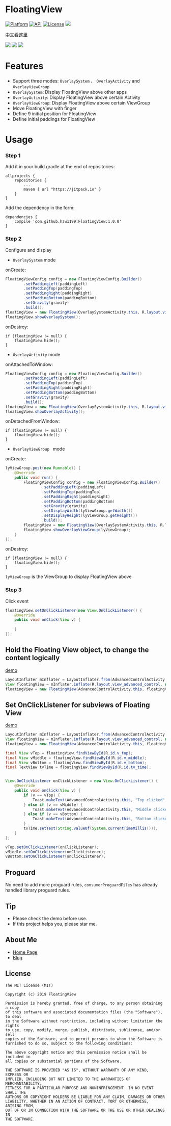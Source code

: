 # FloatingView
[![Platform](https://img.shields.io/badge/platform-android-green.svg)](http://developer.android.com/index.html)
[![API](https://img.shields.io/badge/API-14%2B-brightgreen.svg?style=flat)](https://android-arsenal.com/api?level=14)
[![License](https://img.shields.io/badge/License-MIT-blue.svg?style=flat)](http://opensource.org/licenses/MIT)
[![](https://jitpack.io/v/hzw1199/FloatingView.svg)](https://jitpack.io/#hzw1199/FloatingView)

[中文看这里](/READMEcn.md)  

![](/media/viewgroup.gif)
![](/media/system.gif)
![](/media/activity.gif)

# Features

* Support three modes: ```OverlaySystem``` 、 ```OverlayActivity``` and ```OverlayViewGroup``` 
* ```OverlaySystem```: Display FloatingView above other apps
* ```OverlayActivity```: Display FloatingView above certain Activity
* ```OverlayViewGroup```: Display FloatingView above certain ViewGroup
* Move FloatingView with finger
* Define 9 initial position for FloatingView
* Define initial paddings for FloatingView

# Usage

### Step 1

Add it in your build.gradle at the end of repositories:  

```
allprojects {
    repositories {
        ...
        maven { url "https://jitpack.io" }
    }
}
```

Add the dependency in the form:  

```
dependencies {
    compile 'com.github.hzw1199:FloatingView:1.0.0'
}
```

### Step 2

Configure and display

* ```OverlaySystem``` mode

onCreate:

```java
FloatingViewConfig config = new FloatingViewConfig.Builder()
        .setPaddingLeft(paddingLeft)
        .setPaddingTop(paddingTop)
        .setPaddingRight(paddingRight)
        .setPaddingBottom(paddingBottom)
        .setGravity(gravity)
        .build();
floatingView = new FloatingView(OverlaySystemActivity.this, R.layout.view_floating, config);
floatingView.showOverlaySystem();
```

onDestroy:

```
if (floatingView != null) {
    floatingView.hide();
}
```

* ```OverlayActivity``` mode

onAttachedToWindow:

```java
FloatingViewConfig config = new FloatingViewConfig.Builder()
        .setPaddingLeft(paddingLeft)
        .setPaddingTop(paddingTop)
        .setPaddingRight(paddingRight)
        .setPaddingBottom(paddingBottom)
        .setGravity(gravity)
        .build();
floatingView = new FloatingView(OverlaySystemActivity.this, R.layout.view_floating, config);
floatingView.showOverlayActivity();
```

onDetachedFromWindow:

```
if (floatingView != null) {
    floatingView.hide();
}
```

* ```OverlayViewGroup ``` mode

onCreate:

```java
lyViewGroup.post(new Runnable() {
    @Override
    public void run() {
		FloatingViewConfig config = new FloatingViewConfig.Builder()
		        .setPaddingLeft(paddingLeft)
		        .setPaddingTop(paddingTop)
		        .setPaddingRight(paddingRight)
		        .setPaddingBottom(paddingBottom)
		        .setGravity(gravity)
		        .setDisplayWidth(lyViewGroup.getWidth())
		        .setDisplayHeight(lyViewGroup.getHeight())
		        .build();
		floatingView = new FloatingView(OverlaySystemActivity.this, R.layout.view_floating, config);
		floatingView.showOverlayViewGroup(lyViewGroup);
    }
});
```

onDestroy:

```
if (floatingView != null) {
    floatingView.hide();
}
```

```lyViewGroup``` is the ViewGroup to display FloatingView above

### Step 3

Click event

```java
floatingView.setOnClickListener(new View.OnClickListener() {
    @Override
    public void onClick(View v) {
        
    }
});
```

## Hold the Floating View object, to change the content logically
[demo](/app/src/main/java/com/wuadam/demo/AdvancedControlActivity.java)

```java
LayoutInflater mInflater = LayoutInflater.from(AdvancedControlActivity.this);
View floatingView = mInflater.inflate(R.layout.view_advanced_control, null, false);
floatingView = new FloatingView(AdvancedControlActivity.this, floatingView, config);
```

## Set OnClickListener for subviews of Floating View
[demo](/app/src/main/java/com/wuadam/demo/AdvancedControlActivity.java)

```java
LayoutInflater mInflater = LayoutInflater.from(AdvancedControlActivity.this);
View floatingView = mInflater.inflate(R.layout.view_advanced_control, null, false);
floatingView = new FloatingView(AdvancedControlActivity.this, floatingView, config);

final View vTop = floatingView.findViewById(R.id.v_top);
final View vMiddle = floatingView.findViewById(R.id.v_middle);
final View vBottom = floatingView.findViewById(R.id.v_bottom);
final TextView tvTime = floatingView.findViewById(R.id.tv_time);


View.OnClickListener onClickListener = new View.OnClickListener() {
    @Override
    public void onClick(View v) {
        if (v == vTop) {
            Toast.makeText(AdvancedControlActivity.this, "Top clicked", Toast.LENGTH_SHORT).show();
        } else if (v == vMiddle) {
            Toast.makeText(AdvancedControlActivity.this, "Middle clicked", Toast.LENGTH_SHORT).show();
        } else if (v == vBottom) {
            Toast.makeText(AdvancedControlActivity.this, "Bottom clicked", Toast.LENGTH_SHORT).show();
        }
        tvTime.setText(String.valueOf(System.currentTimeMillis()));
    }
};

vTop.setOnClickListener(onClickListener);
vMiddle.setOnClickListener(onClickListener);
vBottom.setOnClickListener(onClickListener);
```

## Proguard
No need to add more proguard rules, `consumerProguardFiles` has already handled library proguard rules.

## Tip

* Please check the demo before use.
* If this project helps you, please star me.

## About Me

* [Home Page](https://zongheng.pro/index.html)
* [Blog](https://blog.zongheng.pro)

## License

```
The MIT License (MIT)

Copyright (c) 2019 FloatingView

Permission is hereby granted, free of charge, to any person obtaining a copy
of this software and associated documentation files (the "Software"), to deal
in the Software without restriction, including without limitation the rights
to use, copy, modify, merge, publish, distribute, sublicense, and/or sell
copies of the Software, and to permit persons to whom the Software is
furnished to do so, subject to the following conditions:

The above copyright notice and this permission notice shall be included in
all copies or substantial portions of the Software.

THE SOFTWARE IS PROVIDED "AS IS", WITHOUT WARRANTY OF ANY KIND, EXPRESS OR
IMPLIED, INCLUDING BUT NOT LIMITED TO THE WARRANTIES OF MERCHANTABILITY,
FITNESS FOR A PARTICULAR PURPOSE AND NONINFRINGEMENT. IN NO EVENT SHALL THE
AUTHORS OR COPYRIGHT HOLDERS BE LIABLE FOR ANY CLAIM, DAMAGES OR OTHER
LIABILITY, WHETHER IN AN ACTION OF CONTRACT, TORT OR OTHERWISE, ARISING FROM,
OUT OF OR IN CONNECTION WITH THE SOFTWARE OR THE USE OR OTHER DEALINGS IN
THE SOFTWARE.
```
